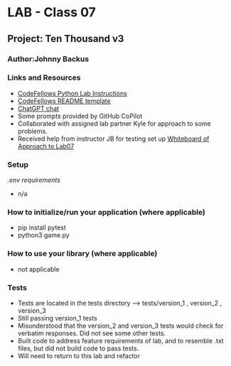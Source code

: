 # LAB - Class 07

## Project: Ten Thousand v3

### Author:Johnny Backus

### Links and Resources

- [CodeFellows Python Lab Instructions](https://codefellows.github.io/code-401-python-guide/reference/submission-instructions/labs/)
- [CodeFellows README template](https://codefellows.github.io/code-401-python-guide/reference/submission-instructions/labs/README-template.html)
- [ChatGPT chat](https://chat.openai.com/share/d208af19-be9a-4148-8aab-5a634884b1a1)
- Some prompts provided by GitHub CoPilot
- Collaborated with assigned lab partner Kyle for approach to some problems.
- Received help from instructor JB for testing set up
[Whiteboard of Approach to Lab07](ten_thousand/gameplay.jpg)

### Setup

*.env requirements*
- n/a

### How to initialize/run your application (where applicable)

- pip install pytest
- python3 game.py

### How to use your library (where applicable)

- not applicable

### Tests

- Tests are located in the tests directory --> tests/version_1 , version_2 , version_3
- Still passing version_1 tests
- Misunderstood that the version_2 and version_3 tests would check for verbatim responses. Did not see some other tests.
- Built code to address feature requirements of lab, and to resemble .txt files, but did not build code to pass tests.
- Will need to return to this lab and refactor

